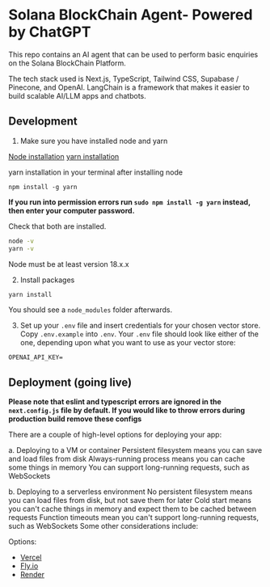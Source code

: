 # Solana BlockChain Agent- Powered by ChatGPT
This repo contains an AI agent that can be used to perform basic enquiries on the Solana BlockChain Platform.

The tech stack used is Next.js, TypeScript, Tailwind CSS, Supabase / Pinecone, and OpenAI. LangChain is a framework that makes it easier to build scalable AI/LLM apps and chatbots. 
## Development

1. Make sure you have installed node and yarn

[Node installation](https://nodejs.org/en/download)
[yarn installation](https://classic.yarnpkg.com/lang/en/docs/install/#mac-stable)

yarn installation in your terminal after installing node

`npm install -g yarn`

**If you run into permission errors run `sudo npm install -g yarn` instead, then enter your computer password.**

Check that both are installed.

```sh
node -v
yarn -v
```

Node must be at least version 18.x.x

2. Install packages

```sh
yarn install
```

You should see a `node_modules` folder afterwards.

3. Set up your `.env` file and insert credentials for your chosen vector store. Copy `.env.example` into `.env`. Your `.env` file should look like either of the one, depending upon what you want to use as your vector store:

```
OPENAI_API_KEY=
```

## Deployment (going live)

**Please note that eslint and typescript errors are ignored in the `next.config.js` file by default. If you would like to throw errors during production build remove these configs**

There are a couple of high-level options for deploying your app:

a.
Deploying to a VM or container
Persistent filesystem means you can save and load files from disk
Always-running process means you can cache some things in memory
You can support long-running requests, such as WebSockets

b.
Deploying to a serverless environment
No persistent filesystem means you can load files from disk, but not save them for later
Cold start means you can't cache things in memory and expect them to be cached between requests
Function timeouts mean you can't support long-running requests, such as WebSockets
Some other considerations include:

Options:

- [Vercel](https://vercel.com/docs/concepts/deployments/overview)
- [Fly.io](https://fly.io/)
- [Render](https://render.com/docs/deploy-to-render)

